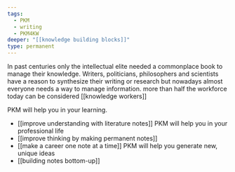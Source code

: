 ```yaml
---
tags:
  - PKM
  - writing
  - PKM4KW
deeper: "[[knowledge building blocks]]"
type: permanent
---
```

In past centuries only the intellectual elite needed a commonplace book to manage their knowledge. 
Writers, politicians, philosophers and scientists have a reason to synthesize their writing or research but nowadays almost everyone needs a way to manage information. more than half the workforce today can be considered [[knowledge workers]]

PKM will help you in your learning.
- [[improve understanding with literature notes]]
PKM will help you in your professional life
- [[improve thinking by making permanent notes]]
- [[make a career one note at a time]]
PKM will help you generate new, unique ideas
- [[building notes bottom-up]]
